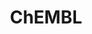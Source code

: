 ---
bigquery: https://console.cloud.google.com/bigquery?p=patents-public-data&d=ebi_chembl&page=dataset
citation: '"The ChEMBL database in 2017." Anna Gaulton, Anne Hersey, Michał Nowotka,
  A Patrícia Bento, Jon Chambers, David Mendez, Prudence Mutowo, Francis Atkinson,
  Louisa J Bellis, Elena Cibrián-Uhalte, Mark Davies, Nathan Dedman, Anneli Karlsson,
  María Paula Magariños, John P Overington, George Papadatos, Ines Smit, Andrew R
  Leach Nucleic acids Research (2017) 45 (Database Issue), D945-D954'
contributors: European Bioinformatics Institute
cost: None
description: ChEMBL Data is a manually curated database of small molecules used in
  drug discovery, including information about existing patented drugs.
documentation: 'schema: https://www.ebi.ac.uk/chembl/db_schema


  '
last_edit: 04/09/2022, 19:02:06
location: https://console.cloud.google.com/marketplace/product/google_patents_public_datasets/chembl
maintained_by: EMBL-EBI, an outstation of European Molecular Biology Laboratory
related_publications: '

  ChEMBL: towards direct deposition of bioassay data.


  Mendez D, Gaulton A, Bento AP, Chambers J, De Veij M, Félix E, Magariños MP, Mosquera
  JF, Mutowo P, Nowotka M, Gordillo-Marañón M, Hunter F, Junco L, Mugumbate G, Rodriguez-Lopez
  M, Atkinson F, Bosc N, Radoux CJ, Segura-Cabrera A, Hersey A, Leach AR.


  — Nucleic Acids Res. 2019; 47(D1):D930-D940. doi: 10.1093/nar/gky1075

  '
schema_fields:
- accession
- active_ingredient
- assay_strain
- inorganic_flag
- actsm_id
- component_synonym
- mec_id
- metref_id
- normal_range_max
- substrate_record_id
- comments
- component_type
- uberon_id
- target_mapping
- parent_go_id
- tid_fixed
- molecular_species
- full_molformula
- component_id
- assay_class_id
- doc_id
- assay_test_type
- standard_upper_value
- major_class
- mutation
- withdrawn_country
- approval_date
- src_compound_id
- num_lipinski_ro5_violations
- published_relation
- qed_weighted
- annotation
- oc_id
- ap_id
- acd_logd
- mc_target_accession
- bao_id
- text_value
- met_comment
- parent_id
- domain_type
- drug_record_id
- site_id
- volume
- acd_logp
- db_version
- standard_text_value
- normal_range_min
- warning_class
- availability_type
- standard_units
- level3_description
- predbind_id
- product_id
- relationship_desc
- max_phase_for_ind
- doi
- tbl
- set_name
- helm_notation
- target_type
- value
- qudt_units
- alert_name
- tid
- warning_description
- molsyn_id
- mesh_heading
- publication_number
- std_act_id
- site_residues
- acd_most_apka
- hrac_code
- bei
- warning_year
- chembl_id
- dosed_ingredient
- doc_type
- prod_pat_id
- priority
- cx_logp
- ddd_value
- drug_substance_flag
- status
- cidx
- met_conversion
- molregno
- mw_monoisotopic
- co_stem_id
- polymer_flag
- num_alerts
- assay_tax_id
- compd_id
- pref_name
- rtb
- domain_id
- domain_name
- compound_name
- protein_class_desc
- assay_subcellular_fraction
- company
- ingredient
- patent_no
- assay_category
- confidence
- result_flag
- homologue
- description
- clo_id
- stat
- who_extra
- level4
- mc_target_type
- data_validity_comment
- assay_id
- l3
- ro3_pass
- cellosaurus_id
- selectivity_comment
- alert_id
- canonical_smiles
- mechanism_of_action
- lle
- type
- src_short_name
- class_level
- ref_id
- standard_relation
- aromatic_rings
- orig_description
- curation_comment
- delist_flag
- indref_id
- patent_use_code
- prediction_method
- last_active
- go_id
- usan_stem_id
- parameter_value
- uo_units
- standard_type
- trade_name
- num_ro5_violations
- smarts
- short_name
- curated_by
- standard_inchi_key
- log_id
- assay_type
- l5
- potential_duplicate
- tax_id
- withdrawn_class
- title
- cell_description
- formulation_id
- src_id
- relation
- natural_product
- compsyn_id
- caloha_id
- le
- cell_source_organism
- mol_hrac_id
- activity_id
- year
- related_tid
- binding_site_comment
- irac_code
- species_group_flag
- usan_substem
- efo_term
- black_box_warning
- withdrawn_reason
- cell_ontology_id
- bao_format
- first_page
- warning_country
- who_name
- mecref_id
- mc_target_name
- molecular_mechanism
- ref_url
- downgraded
- withdrawn_flag
- confidence_score
- usan_stem_definition
- toid
- mechanism_comment
- indication_class
- published_value
- protein_class_id
- rgid
- mol_atc_id
- creation_date
- start_position
- protclasssyn_id
- oral
- bto_id
- first_approval
- targcomp_id
- cell_name
- updated_on
- assay_tissue
- cx_logd
- journal
- level1
- action_type
- level5
- level1_description
- standard_inchi
- ddd_id
- previous_company
- drug_product_flag
- variant_id
- cpd_str_alert_id
- mol_irac_id
- mol_frac_id
- submission_date
- standard_value
- assay_source
- l6
- chirality
- smid
- mc_organism
- level3
- assay_desc
- sequence_md5sum
- stem_class
- withdrawn_year
- psa
- applicant_full_name
- target_desc
- ddd_units
- therapeutic_flag
- assay_param_id
- bao_endpoint
- metabolite_record_id
- country
- route
- active_molregno
- cx_most_bpka
- parent_type
- relationship_type
- direct_interaction
- mesh_id
- pathway_key
- topical
- hba
- res_stem_id
- stem
- idx
- l1
- heavy_atoms
- entity_type
- path
- l4
- disease_efficacy
- drugind_id
- updated_by
- synonyms
- published_type
- usan_year
- syn_type
- hbd
- level2
- assay_cell_type
- comp_go_id
- first_in_class
- molfile
- site_name
- entity_id
- sequence
- ad_type
- hba_lipinski
- warnref_id
- frac_class_id
- level4_description
- enzyme_tid
- src_description
- warning_id
- sei
- innovator_company
- dosage_form
- name
- label
- aidx
- research_stem
- tissue_id
- db_source
- patent_expire_date
- prodrug
- irac_class_id
- hbd_lipinski
- pubmed_id
- ddd_comment
- usan_stem
- enzyme_name
- compound_key
- ridx
- alert_set_id
- acd_most_bpka
- aspect
- subgroup
- parenteral
- protein_class_synonym
- activity_comment
- issue
- frac_code
- efo_id
- units
- level2_description
- ref_type
- definition
- cell_source_tissue
- source_domain_id
- activity_count
- targrel_id
- cell_source_tax_id
- job_id
- cell_id
- pathway_id
- published_units
- cl_lincs_id
- full_mwt
- sitecomp_id
- cx_most_apka
- warning_type
- source
- alogp
- mc_tax_id
- class_type
- molecule_type
- abstract
- relationship
- pchembl_value
- record_id
- standard_flag
- l2
- parameter_type
- l7
- met_id
- last_page
- max_phase
- domain_description
- src_assay_id
- end_position
- ddd_admr
- mw_freebase
- biocomp_id
- as_id
- ass_cls_map_id
- nda_type
- assay_organism
- strength
- l8
- upper_value
- isoform
- version
- patent_id
- parent_molregno
- comp_class_id
- authors
- hrac_class_id
- atc_code
- chebi_par_id
- structure_type
- organism
shortname: chembl
tags:
- biotechnology
- health
- chemical
- bioinformatics
- medical
terms_of_use: CC BY-SA 3.0
title: ChEMBL
uuid: e232a192-965c-4ec9-904c-155b6dfe56c5
---